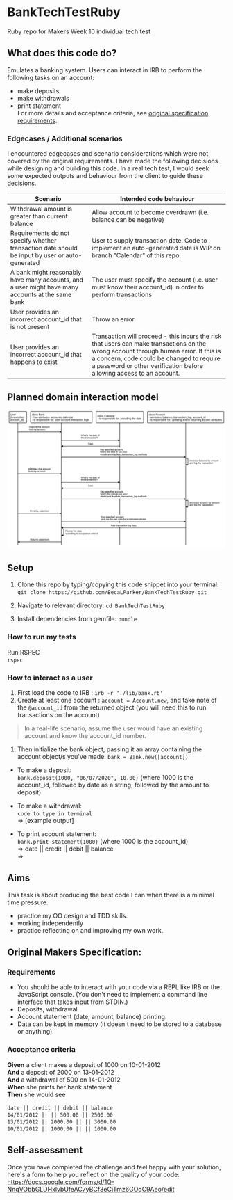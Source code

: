 # BankTechTestRuby
Ruby repo for Makers Week 10 individual tech test

## What does this code do?
Emulates a banking system. Users can interact in IRB to perform the following tasks on an account:
  - make deposits
  - make withdrawals
  - print statement    
For more details and acceptance criteria, see [original specification requirements](https://github.com/makersacademy/course/blob/main/individual_challenges/bank_tech_test.md).

### Edgecases / Additional scenarios  
I encountered edgecases and scenario considerations which were not covered by the original requirements. I have made the following decisions while designing and building this code. In a real tech test, I would seek some expected outputs and behaviour from the client to guide these decisions. 

Scenario | Intended code behaviour
---------|------------------------
Withdrawal amount is greater than current balance | Allow account to become overdrawn (i.e. balance can be negative)
Requirements do not specify whether transaction date should be input by user or auto-generated | User to supply transaction date. Code to implement an auto-generated date is WIP on branch "Calendar" of this repo.
A bank might reasonably have many accounts, and a user might have many accounts at the same bank | The user must specify the account (i.e. user must know their account_id) in order to perform transactions
User provides an incorrect account_id that is not present | Throw an error
User provides an incorrect account_id that happens to exist | Transaction will proceed - this incurs the risk that users can make transactions on the wrong account through human error. If this is a concern, code could be changed to require a password or other verification before allowing access to an account.

## Planned domain interaction model
![Domain Model for Bank Tech Test](./planning/domain_model.svg)


## Setup
1. Clone this repo by typing/copying this code snippet into your terminal:   
`git clone https://github.com/BecaLParker/BankTechTestRuby.git`

2. Navigate to relevant directory: 
 `cd BankTechTestRuby`
 
3. Install dependencies from gemfile:
`bundle`

### How to run my tests
Run RSPEC  
`rspec`


### How to interact as a user
1. First load the code to IRB : `irb -r './lib/bank.rb'`  
2. Create at least one account : `account = Account.new`, and take note of the `@account_id` from the returned object (you will need this to run transactions on the account)  
> In a real-life scenario, assume the user would have an existing account and know the account_id number.  
1. Then initialize the bank object, passing it an array containing the account object/s you've made: `bank = Bank.new([account])`

- To make a deposit:  
`bank.deposit(1000, "06/07/2020", 10.00)`  (where 1000 is the account_id, followed by date as a string, followed by the amount to deposit) 


- To make a withdrawal:  
`code to type in terminal`  
=> [example output]

- To print account statement:  
`bank.print_statement(1000)` (where 1000 is the account_id)  
=> date || credit || debit || balance  
=> 

## Aims
This task is about producing the best code I can when there is a minimal time pressure.
 - practice my OO design and TDD skills.
 - working independently 
 - practice reflecting on and improving my own work.

## Original Makers Specification:

### Requirements

* You should be able to interact with your code via a REPL like IRB or the JavaScript console.  (You don't need to implement a command line interface that takes input from STDIN.)
* Deposits, withdrawal.
* Account statement (date, amount, balance) printing.
* Data can be kept in memory (it doesn't need to be stored to a database or anything).

### Acceptance criteria

**Given** a client makes a deposit of 1000 on 10-01-2012  
**And** a deposit of 2000 on 13-01-2012  
**And** a withdrawal of 500 on 14-01-2012  
**When** she prints her bank statement  
**Then** she would see

```
date || credit || debit || balance
14/01/2012 || || 500.00 || 2500.00
13/01/2012 || 2000.00 || || 3000.00
10/01/2012 || 1000.00 || || 1000.00
```

## Self-assessment

Once you have completed the challenge and feel happy with your solution, here's a form to help you reflect on the quality of your code: https://docs.google.com/forms/d/1Q-NnqVObbGLDHxlvbUfeAC7yBCf3eCjTmz6GOqC9Aeo/edit
